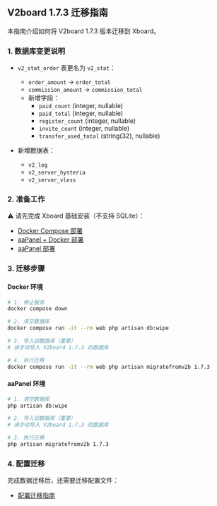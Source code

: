 ## V2board 1.7.3 迁移指南

本指南介绍如何将 V2board 1.7.3 版本迁移到 Xboard。

### 1. 数据库变更说明

- `v2_stat_order` 表更名为 `v2_stat`：
  - `order_amount` → `order_total`
  - `commission_amount` → `commission_total`
  - 新增字段：
    - `paid_count` (integer, nullable)
    - `paid_total` (integer, nullable)
    - `register_count` (integer, nullable)
    - `invite_count` (integer, nullable)
    - `transfer_used_total` (string(32), nullable)

- 新增数据表：
  - `v2_log`
  - `v2_server_hysteria`
  - `v2_server_vless`

### 2. 准备工作

⚠️ 请先完成 Xboard 基础安装（不支持 SQLite）：
- [Docker Compose 部署](./docker-compose安装指南.md)
- [aaPanel + Docker 部署](./aapanel+docker安装指南.md)
- [aaPanel 部署](./aapanel安装指南.md)

### 3. 迁移步骤

#### Docker 环境

```bash
# 1. 停止服务
docker compose down

# 2. 清空数据库
docker compose run -it --rm web php artisan db:wipe

# 3. 导入旧数据库（重要）
# 请手动导入 V2board 1.7.3 的数据库

# 4. 执行迁移
docker compose run -it --rm web php artisan migratefromv2b 1.7.3
```

#### aaPanel 环境

```bash
# 1. 清空数据库
php artisan db:wipe

# 2. 导入旧数据库（重要）
# 请手动导入 V2board 1.7.3 的数据库

# 3. 执行迁移
php artisan migratefromv2b 1.7.3
```

### 4. 配置迁移

完成数据迁移后，还需要迁移配置文件：
- [配置迁移指南](./config迁移指南.md)
